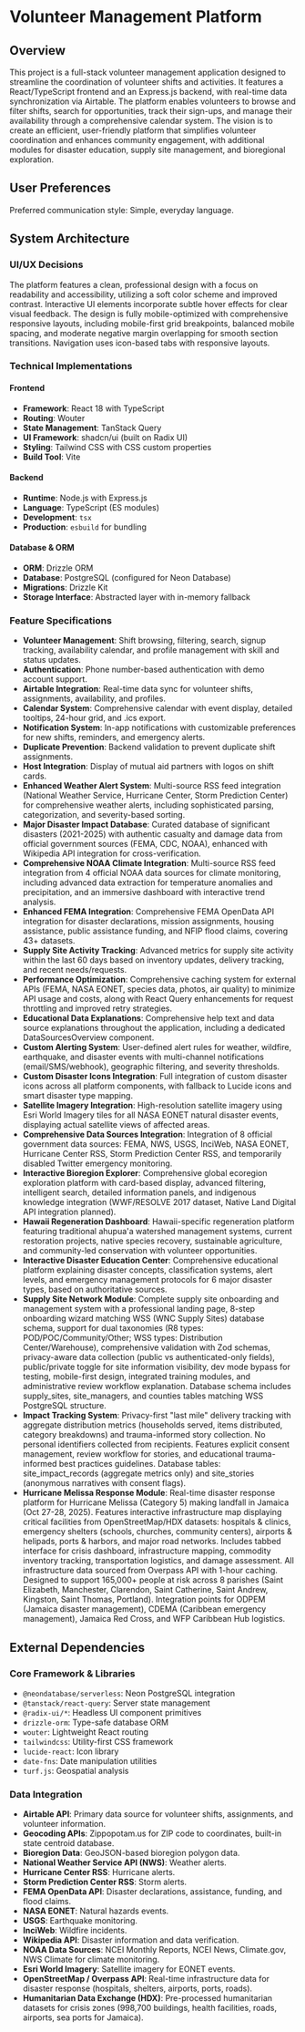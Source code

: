 # Volunteer Management Platform

## Overview
This project is a full-stack volunteer management application designed to streamline the coordination of volunteer shifts and activities. It features a React/TypeScript frontend and an Express.js backend, with real-time data synchronization via Airtable. The platform enables volunteers to browse and filter shifts, search for opportunities, track their sign-ups, and manage their availability through a comprehensive calendar system. The vision is to create an efficient, user-friendly platform that simplifies volunteer coordination and enhances community engagement, with additional modules for disaster education, supply site management, and bioregional exploration.

## User Preferences
Preferred communication style: Simple, everyday language.

## System Architecture
### UI/UX Decisions
The platform features a clean, professional design with a focus on readability and accessibility, utilizing a soft color scheme and improved contrast. Interactive UI elements incorporate subtle hover effects for clear visual feedback. The design is fully mobile-optimized with comprehensive responsive layouts, including mobile-first grid breakpoints, balanced mobile spacing, and moderate negative margin overlapping for smooth section transitions. Navigation uses icon-based tabs with responsive layouts.

### Technical Implementations
#### Frontend
- **Framework**: React 18 with TypeScript
- **Routing**: Wouter
- **State Management**: TanStack Query
- **UI Framework**: shadcn/ui (built on Radix UI)
- **Styling**: Tailwind CSS with CSS custom properties
- **Build Tool**: Vite

#### Backend
- **Runtime**: Node.js with Express.js
- **Language**: TypeScript (ES modules)
- **Development**: `tsx`
- **Production**: `esbuild` for bundling

#### Database & ORM
- **ORM**: Drizzle ORM
- **Database**: PostgreSQL (configured for Neon Database)
- **Migrations**: Drizzle Kit
- **Storage Interface**: Abstracted layer with in-memory fallback

### Feature Specifications
- **Volunteer Management**: Shift browsing, filtering, search, signup tracking, availability calendar, and profile management with skill and status updates.
- **Authentication**: Phone number-based authentication with demo account support.
- **Airtable Integration**: Real-time data sync for volunteer shifts, assignments, availability, and profiles.
- **Calendar System**: Comprehensive calendar with event display, detailed tooltips, 24-hour grid, and .ics export.
- **Notification System**: In-app notifications with customizable preferences for new shifts, reminders, and emergency alerts.
- **Duplicate Prevention**: Backend validation to prevent duplicate shift assignments.
- **Host Integration**: Display of mutual aid partners with logos on shift cards.
- **Enhanced Weather Alert System**: Multi-source RSS feed integration (National Weather Service, Hurricane Center, Storm Prediction Center) for comprehensive weather alerts, including sophisticated parsing, categorization, and severity-based sorting.
- **Major Disaster Impact Database**: Curated database of significant disasters (2021-2025) with authentic casualty and damage data from official government sources (FEMA, CDC, NOAA), enhanced with Wikipedia API integration for cross-verification.
- **Comprehensive NOAA Climate Integration**: Multi-source RSS feed integration from 4 official NOAA data sources for climate monitoring, including advanced data extraction for temperature anomalies and precipitation, and an immersive dashboard with interactive trend analysis.
- **Enhanced FEMA Integration**: Comprehensive FEMA OpenData API integration for disaster declarations, mission assignments, housing assistance, public assistance funding, and NFIP flood claims, covering 43+ datasets.
- **Supply Site Activity Tracking**: Advanced metrics for supply site activity within the last 60 days based on inventory updates, delivery tracking, and recent needs/requests.
- **Performance Optimization**: Comprehensive caching system for external APIs (FEMA, NASA EONET, species data, photos, air quality) to minimize API usage and costs, along with React Query enhancements for request throttling and improved retry strategies.
- **Educational Data Explanations**: Comprehensive help text and data source explanations throughout the application, including a dedicated DataSourcesOverview component.
- **Custom Alerting System**: User-defined alert rules for weather, wildfire, earthquake, and disaster events with multi-channel notifications (email/SMS/webhook), geographic filtering, and severity thresholds.
- **Custom Disaster Icons Integration**: Full integration of custom disaster icons across all platform components, with fallback to Lucide icons and smart disaster type mapping.
- **Satellite Imagery Integration**: High-resolution satellite imagery using Esri World Imagery tiles for all NASA EONET natural disaster events, displaying actual satellite views of affected areas.
- **Comprehensive Data Sources Integration**: Integration of 8 official government data sources: FEMA, NWS, USGS, InciWeb, NASA EONET, Hurricane Center RSS, Storm Prediction Center RSS, and temporarily disabled Twitter emergency monitoring.
- **Interactive Bioregion Explorer**: Comprehensive global ecoregion exploration platform with card-based display, advanced filtering, intelligent search, detailed information panels, and indigenous knowledge integration (WWF/RESOLVE 2017 dataset, Native Land Digital API integration planned).
- **Hawaii Regeneration Dashboard**: Hawaii-specific regeneration platform featuring traditional ahupua'a watershed management systems, current restoration projects, native species recovery, sustainable agriculture, and community-led conservation with volunteer opportunities.
- **Interactive Disaster Education Center**: Comprehensive educational platform explaining disaster concepts, classification systems, alert levels, and emergency management protocols for 6 major disaster types, based on authoritative sources.
- **Supply Site Network Module**: Complete supply site onboarding and management system with a professional landing page, 8-step onboarding wizard matching WSS (WNC Supply Sites) database schema, support for dual taxonomies (R8 types: POD/POC/Community/Other; WSS types: Distribution Center/Warehouse), comprehensive validation with Zod schemas, privacy-aware data collection (public vs authenticated-only fields), public/private toggle for site information visibility, dev mode bypass for testing, mobile-first design, integrated training modules, and administrative review workflow explanation. Database schema includes supply_sites, site_managers, and counties tables matching WSS PostgreSQL structure.
- **Impact Tracking System**: Privacy-first "last mile" delivery tracking with aggregate distribution metrics (households served, items distributed, category breakdowns) and trauma-informed story collection. No personal identifiers collected from recipients. Features explicit consent management, review workflow for stories, and educational trauma-informed best practices guidelines. Database tables: site_impact_records (aggregate metrics only) and site_stories (anonymous narratives with consent flags).
- **Hurricane Melissa Response Module**: Real-time disaster response platform for Hurricane Melissa (Category 5) making landfall in Jamaica (Oct 27-28, 2025). Features interactive infrastructure map displaying critical facilities from OpenStreetMap/HDX datasets: hospitals & clinics, emergency shelters (schools, churches, community centers), airports & helipads, ports & harbors, and major road networks. Includes tabbed interface for crisis dashboard, infrastructure mapping, commodity inventory tracking, transportation logistics, and damage assessment. All infrastructure data sourced from Overpass API with 1-hour caching. Designed to support 165,000+ people at risk across 8 parishes (Saint Elizabeth, Manchester, Clarendon, Saint Catherine, Saint Andrew, Kingston, Saint Thomas, Portland). Integration points for ODPEM (Jamaica disaster management), CDEMA (Caribbean emergency management), Jamaica Red Cross, and WFP Caribbean Hub logistics.

## External Dependencies
### Core Framework & Libraries
- `@neondatabase/serverless`: Neon PostgreSQL integration
- `@tanstack/react-query`: Server state management
- `@radix-ui/*`: Headless UI component primitives
- `drizzle-orm`: Type-safe database ORM
- `wouter`: Lightweight React routing
- `tailwindcss`: Utility-first CSS framework
- `lucide-react`: Icon library
- `date-fns`: Date manipulation utilities
- `turf.js`: Geospatial analysis

### Data Integration
- **Airtable API**: Primary data source for volunteer shifts, assignments, and volunteer information.
- **Geocoding APIs**: Zippopotam.us for ZIP code to coordinates, built-in state centroid database.
- **Bioregion Data**: GeoJSON-based bioregion polygon data.
- **National Weather Service API (NWS)**: Weather alerts.
- **Hurricane Center RSS**: Hurricane alerts.
- **Storm Prediction Center RSS**: Storm alerts.
- **FEMA OpenData API**: Disaster declarations, assistance, funding, and flood claims.
- **NASA EONET**: Natural hazards events.
- **USGS**: Earthquake monitoring.
- **InciWeb**: Wildfire incidents.
- **Wikipedia API**: Disaster information and data verification.
- **NOAA Data Sources**: NCEI Monthly Reports, NCEI News, Climate.gov, NWS Climate for climate monitoring.
- **Esri World Imagery**: Satellite imagery for EONET events.
- **OpenStreetMap / Overpass API**: Real-time infrastructure data for disaster response (hospitals, shelters, airports, ports, roads).
- **Humanitarian Data Exchange (HDX)**: Pre-processed humanitarian datasets for crisis zones (998,700 buildings, health facilities, roads, airports, sea ports for Jamaica).